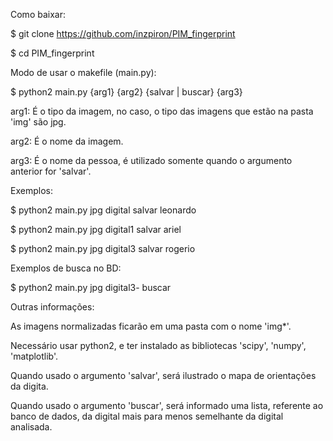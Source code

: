 Como baixar:

$ git clone https://github.com/inzpiron/PIM_fingerprint

$ cd PIM_fingerprint

Modo de usar  o makefile (main.py):

$ python2 main.py {arg1} {arg2} {salvar | buscar} {arg3}

arg1: É o tipo da imagem, no caso, o tipo das imagens que estão na pasta 'img' são jpg.

arg2: É o nome da imagem.

arg3: É o nome da pessoa, é utilizado somente quando o argumento anterior for 'salvar'.

Exemplos:

$ python2 main.py jpg digital salvar leonardo

$ python2 main.py jpg digital1 salvar ariel

$ python2 main.py jpg digital3 salvar rogerio


Exemplos de busca no BD:

$ python2 main.py jpg digital3- buscar


Outras informações:

As imagens normalizadas ficarão em uma pasta com o nome 'img*'.

Necessário usar python2, e ter instalado as bibliotecas 'scipy', 'numpy', 'matplotlib'.

Quando usado o argumento 'salvar', será ilustrado o mapa de orientações da digita.

Quando usado o argumento 'buscar', será informado uma lista, referente ao banco de dados, da digital mais para menos semelhante da digital analisada.

